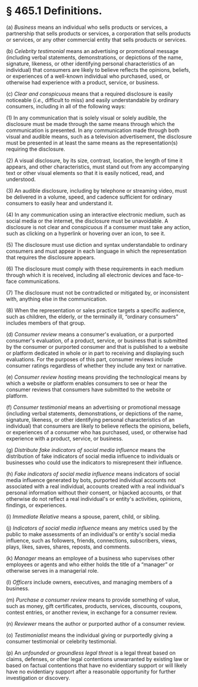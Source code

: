 # § 465.1   Definitions.

(a) *Business* means an individual who sells products or services, a partnership that sells products or services, a corporation that sells products or services, or any other commercial entity that sells products or services.


(b) *Celebrity testimonial* means an advertising or promotional message (including verbal statements, demonstrations, or depictions of the name, signature, likeness, or other identifying personal characteristics of an individual) that consumers are likely to believe reflects the opinions, beliefs, or experiences of a well-known individual who purchased, used, or otherwise had experience with a product, service, or business.


(c) *Clear and conspicuous* means that a required disclosure is easily noticeable (*i.e.,* difficult to miss) and easily understandable by ordinary consumers, including in all of the following ways:


(1) In any communication that is solely visual or solely audible, the disclosure must be made through the same means through which the communication is presented. In any communication made through both visual and audible means, such as a television advertisement, the disclosure must be presented in at least the same means as the representation(s) requiring the disclosure.


(2) A visual disclosure, by its size, contrast, location, the length of time it appears, and other characteristics, must stand out from any accompanying text or other visual elements so that it is easily noticed, read, and understood.


(3) An audible disclosure, including by telephone or streaming video, must be delivered in a volume, speed, and cadence sufficient for ordinary consumers to easily hear and understand it.


(4) In any communication using an interactive electronic medium, such as social media or the internet, the disclosure must be unavoidable. A disclosure is not clear and conspicuous if a consumer must take any action, such as clicking on a hyperlink or hovering over an icon, to see it.


(5) The disclosure must use diction and syntax understandable to ordinary consumers and must appear in each language in which the representation that requires the disclosure appears.


(6) The disclosure must comply with these requirements in each medium through which it is received, including all electronic devices and face-to-face communications.


(7) The disclosure must not be contradicted or mitigated by, or inconsistent with, anything else in the communication.


(8) When the representation or sales practice targets a specific audience, such as children, the elderly, or the terminally ill, “ordinary consumers” includes members of that group.


(d) *Consumer review* means a consumer's evaluation, or a purported consumer's evaluation, of a product, service, or business that is submitted by the consumer or purported consumer and that is published to a website or platform dedicated in whole or in part to receiving and displaying such evaluations. For the purposes of this part, consumer reviews include consumer ratings regardless of whether they include any text or narrative.


(e) *Consumer review hosting* means providing the technological means by which a website or platform enables consumers to see or hear the consumer reviews that consumers have submitted to the website or platform.


(f) *Consumer testimonial* means an advertising or promotional message (including verbal statements, demonstrations, or depictions of the name, signature, likeness, or other identifying personal characteristics of an individual) that consumers are likely to believe reflects the opinions, beliefs, or experiences of a consumer who has purchased, used, or otherwise had experience with a product, service, or business.


(g) *Distribute fake indicators of social media influence* means the distribution of fake indicators of social media influence to individuals or businesses who could use the indicators to misrepresent their influence.


(h) *Fake indicators of social media influence* means indicators of social media influence generated by bots, purported individual accounts not associated with a real individual, accounts created with a real individual's personal information without their consent, or hijacked accounts, or that otherwise do not reflect a real individual's or entity's activities, opinions, findings, or experiences.


(i) *Immediate Relative* means a spouse, parent, child, or sibling.


(j) *Indicators of social media influence* means any metrics used by the public to make assessments of an individual's or entity's social media influence, such as followers, friends, connections, subscribers, views, plays, likes, saves, shares, reposts, and comments.


(k) *Manager* means an employee of a business who supervises other employees or agents and who either holds the title of a “manager” or otherwise serves in a managerial role.


(l) *Officers* include owners, executives, and managing members of a business.


(m) *Purchase a consumer review* means to provide something of value, such as money, gift certificates, products, services, discounts, coupons, contest entries, or another review, in exchange for a consumer review.


(n) *Reviewer* means the author or purported author of a consumer review.


(o) *Testimonialist* means the individual giving or purportedly giving a consumer testimonial or celebrity testimonial.


(p) An *unfounded or groundless legal threat* is a legal threat based on claims, defenses, or other legal contentions unwarranted by existing law or based on factual contentions that have no evidentiary support or will likely have no evidentiary support after a reasonable opportunity for further investigation or discovery.






